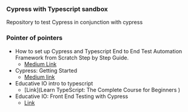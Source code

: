 ### Cypress with Typescript sandbox

Repository to test Cypress in conjunction with cypress

### Pointer of pointers
- How to set up Cypress and Typescript End to End Test Automation Framework from Scratch Step by Step Guide.
  - [Medium Link](https://ganeshsirsi.medium.com/how-to-set-up-cypress-and-typescript-end-to-end-test-automation-framework-from-scratch-step-by-step-b4f887e0646)
- Cypress: Getting Started
  - [Medium link](https://ganeshsirsi.medium.com/how-to-set-up-cypress-and-typescript-end-to-end-test-automation-framework-from-scratch-step-by-step-b4f887e0646)
- Educative IO intro to typescript
  - [Link](Learn TypeScript: The Complete Course for Beginners
    )
- Educative IO: Front End Testing with Cypress
  - [Link](https://www.educative.io/courses/frontend-testing-cypress/)